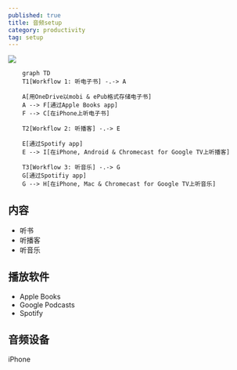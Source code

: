 ```yaml
---
published: true
title: 音频setup
category: productivity
tag: setup
---
```


![](https://goooooouwa.oss-cn-beijing.aliyuncs.com/img/YdN6PBf.png)

```mermaid
    graph TD
    T1[Workflow 1: 听电子书] -.-> A

    A[用OneDrive以mobi & ePub格式存储电子书]
    A --> F[通过Apple Books app]
    F --> C[在iPhone上听电子书]

    T2[Workflow 2: 听播客] -.-> E

    E[通过Spotify app]
    E --> I[在iPhone, Android & Chromecast for Google TV上听播客]

    T3[Workflow 3: 听音乐] -.-> G
    G[通过Spotifiy app]
    G --> H[在iPhone, Mac & Chromecast for Google TV上听音乐]
```


## 内容
- 听书
- 听播客
- 听音乐

## 播放软件

- Apple Books
- Google Podcasts
- Spotify

## 音频设备

iPhone
